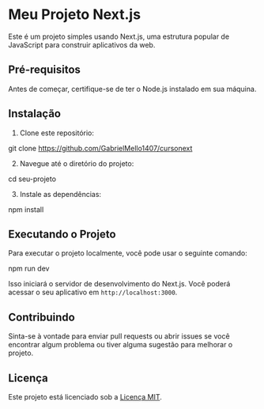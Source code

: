 # Meu Projeto Next.js

Este é um projeto simples usando Next.js, uma estrutura popular de JavaScript para construir aplicativos da web.

## Pré-requisitos

Antes de começar, certifique-se de ter o Node.js instalado em sua máquina.

## Instalação

1. Clone este repositório:

git clone https://github.com/GabrielMello1407/cursonext


2. Navegue até o diretório do projeto:

cd seu-projeto

3. Instale as dependências:

npm install

## Executando o Projeto

Para executar o projeto localmente, você pode usar o seguinte comando:

npm run dev


Isso iniciará o servidor de desenvolvimento do Next.js. Você poderá acessar o seu aplicativo em `http://localhost:3000`.

## Contribuindo

Sinta-se à vontade para enviar pull requests ou abrir issues se você encontrar algum problema ou tiver alguma sugestão para melhorar o projeto.

## Licença

Este projeto está licenciado sob a [Licença MIT](https://opensource.org/licenses/MIT).
